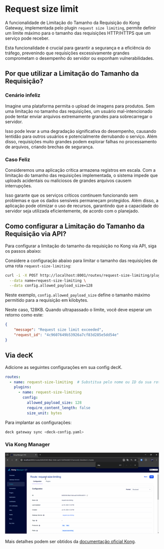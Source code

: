 # Request size limit

A funcionalidade de Limitação do Tamanho da Requisição do Kong Gateway, implementada pelo plugin `request size limiting`, permite definir um limite máximo para o tamanho das requisições HTTP/HTTPS que um serviço pode receber.

Esta funcionalidade é crucial para garantir a segurança e a eficiência do tráfego, prevenindo que requisições excessivamente grandes comprometam o desempenho do servidor ou exponham vulnerabilidades.

## Por que utilizar a Limitação do Tamanho da Requisição?

### Cenário infeliz

Imagine uma plataforma permita o upload de imagens para produtos. Sem uma limitação no tamanho das requisições, um usuário mal-intencionado pode tentar enviar arquivos extremamente grandes para sobrecarregar o servidor.

Isso pode levar a uma degradação significativa do desempenho, causando lentidão para outros usuários e potencialmente derrubando o serviço. Além disso, requisições muito grandes podem explorar falhas no processamento de arquivos, criando brechas de segurança.

### Caso Feliz

Consideremos uma aplicação crítica armazena registros em escala. Com a limitação do tamanho das requisições implementada, o sistema impede que uploads acidentais ou maliciosos de grandes arquivos causem interrupções.

Isso garante que os serviços críticos continuem funcionando sem problemas e que os dados sensíveis permaneçam protegidos. Além disso, a aplicação pode otimizar o uso de recursos, garantindo que a capacidade do servidor seja utilizada eficientemente, de acordo com o planejado.

## Como configurar a Limitação do Tamanho da Requisição via API?

Para configurar a limitação do tamanho da requisição no Kong via API, siga os passos abaixo:

Considere a configuração abaixo para limitar o tamanho das requisições de uma rota `request-size-limiting`:

```bash
curl -i -X POST http://localhost:8001/routes/request-size-limiting/plugins \
  --data name=request-size-limiting \
  --data config.allowed_payload_size=128
```

Neste exemplo, `config.allowed_payload_size` define o tamanho máximo permitido para a requisição em kilobytes.

Neste caso, 128KB. Quando ultrapassado o limite, você deve esperar um retorno como este:

```json
{
    "message": "Request size limit exceeded",
    "request_id": "4c9607649b53926a7cf83d285e5dd54e"
}
```

## Via decK

Adicione as seguintes configurações em sua config decK.

```yaml
routes:
  - name: request-size-limiting  # Substitua pelo nome ou ID da sua rota
    plugins:
      - name: request-size-limiting
        config:
          allowed_payload_size: 128
          require_content_length: false
          size_unit: bytes
```

Para implantar as configurações:

```bash
deck gateway sync <deck-config.yaml>
```

### Via Kong Manager

<div style="text-align: center;">
  <img src="/assets/gifs/kong/capacities/request-size-limiting.gif" alt="request-size-limiting" width="700"/>
</div>

Mais detalhes podem ser obtidos da [documentação oficial Kong](https://docs.konghq.com/hub/kong-inc/request-size-limiting/).
